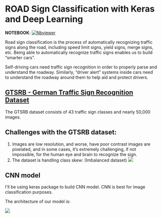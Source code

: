 # ROAD Sign Classification with Keras and Deep Learning

**NOTEBOOK**:  [![Nbviewer](https://github.com/jupyter/design/blob/master/logos/Badges/nbviewer_badge.svg)](https://nbviewer.jupyter.org/github/shejz/road-sign-classifier/blob/main/Road_Sign_Classification.ipynb)

Road sign classification is the process of automatically recognizing traffic signs along the road, including speed limit signs, yield signs, merge signs, etc. Being able to automatically recognize traffic signs enables us to build “smarter cars”.

Self-driving cars need traffic sign recognition in order to properly parse and understand the roadway. Similarly, “driver alert” systems inside cars need to understand the roadway around them to help aid and protect drivers.


## [GTSRB - German Traffic Sign Recognition Dataset](https://www.kaggle.com/meowmeowmeowmeowmeow/gtsrb-german-traffic-sign)
The GTSRB dataset consists of 43 traffic sign classes and nearly 50,000 images.


## **Challenges with the GTSRB dataset:**
1. Images are low resolution, and worse, have poor contrast images are pixelated, and in some cases, it’s extremely challenging, if not impossible, for the human eye and brain to recognize the sign.
2. The dataset is handling class skew: (Imbalanced dataset)
![](https://i.postimg.cc/yxQWHvpW/imbalanced-dataset.jpg)


## **CNN model**
I'll be using keras package to build CNN model. CNN is best for image classification purposes.

The architecture of our model is:

![](https://i.postimg.cc/YSM7dQ8P/TSR-h5.png)

